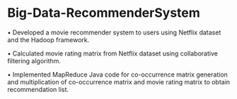 # Big-Data-RecommenderSystem

•	Developed a movie recommender system to users using Netflix dataset and the Hadoop framework.

•	Calculated movie rating matrix from Netflix dataset using collaborative filtering algorithm.

•	Implemented MapReduce Java code for co-occurrence matrix generation and multiplication of co-occurrence matrix and movie rating matrix to obtain recommendation list.
